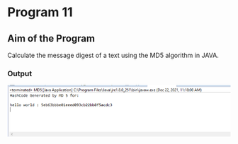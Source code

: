 # Program 11

## Aim of the Program

Calculate the message digest of a text using the MD5 algorithm in JAVA.

### Output

![output](Output_Program11.png)
